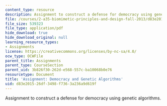 ```yaml
---
content_type: resource
description: Assignment to construct a defense for democracy using genetic algorithms.
file: /courses/2-a35-biomimetic-principles-and-design-fall-2013/d83e201526df3498f7363a236a9d619f_MIT2_A35F13_assignment_8.pdf
file_size: 539323
file_type: application/pdf
hide_download: true
hide_download_original: null
learning_resource_types:
- Assignments
license: https://creativecommons.org/licenses/by-nc-sa/4.0/
ocw_type: OCWFile
parent_title: Assignments
parent_type: CourseSection
parent_uid: 3b826f30-262d-e568-557c-ba10068b0e76
resourcetype: Document
title: 'Assignment: Democracy and Genetic Algorithms'
uid: d83e2015-26df-3498-f736-3a236a9d619f
---
```

Assignment to construct a defense for democracy using genetic algorithms.